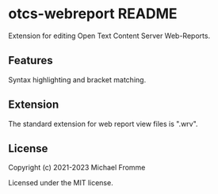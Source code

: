 # otcs-webreport README

Extension for editing Open Text Content Server Web-Reports.

## Features

Syntax highlighting and bracket matching.

## Extension

The standard extension for web report view files is ".wrv".

## License
Copyright (c) 2021-2023 Michael Fromme

Licensed under the MIT license.